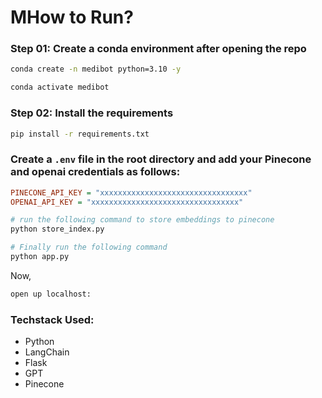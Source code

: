 # MHow to Run?

### Step 01: Create a conda environment after opening the repo

```bash
conda create -n medibot python=3.10 -y
```
```bash
conda activate medibot
```

### Step 02: Install the requirements

```bash
pip install -r requirements.txt
```

### Create a `.env` file in the root directory and add your Pinecone and openai credentials as follows:

```ini
PINECONE_API_KEY = "xxxxxxxxxxxxxxxxxxxxxxxxxxxxxxxxx"
OPENAI_API_KEY = "xxxxxxxxxxxxxxxxxxxxxxxxxxxxxxxxx"
```

```bash
# run the following command to store embeddings to pinecone
python store_index.py
```

```bash
# Finally run the following command
python app.py
```

Now, 
```bash
open up localhost:
```

### Techstack Used:

- Python
- LangChain
- Flask
- GPT
- Pinecone